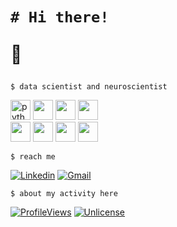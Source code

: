 <!README>
<h1>

```shell
# Hi there!
```
👾
</h1>

```shell
$ data scientist and neuroscientist
```
<div class="row">
  <div class="column">
    <img height="32" width="32" src="https://cdn.simpleicons.org/python/white" alt="python"/>
    <img height="32" width="32" src="https://cdn.simpleicons.org/pandas">
    <img height="32" width="32" src="https://cdn.simpleicons.org/numpy">
    <img height="32" width="32" src="https://cdn.simpleicons.org/scipy">
  </div>
  <div class="column">
    <img height="32" width="32" src="https://cdn.simpleicons.org/matplotlib">
    <img height="32" width="32" src="https://cdn.simpleicons.org/plotly">
    <img height="32" width="32" src="https://cdn.simpleicons.org/scikitlearn">
    <img height="32" width="32" src="https://cdn.simpleicons.org/tensorflow">
  </div>
</div>

```shell
$ reach me
```

[![Linkedin](https://img.shields.io/badge/LinkedIn-0077B5?style=for-the-badge&logo=linkedin&logoColor=white)](https://www.linkedin.com/in/ines-g-calvo/)
[![Gmail](https://img.shields.io/badge/Gmail-D14836?style=for-the-badge&logo=gmail&logoColor=white)](inglez@gmail.com)

<!-- [![inesgcalvo's github trophy](https://github-profile-trophy.vercel.app/?username=inesgcalvo&row=1)](https://github.com/ryo-ma/github-profile-trophy) -->

<!-- [![inesgcalvo's top languages](https://github-readme-stats.vercel.app/api/top-langs/?username=inesgcalvo&theme=blue-green)](https://github.com/inesgcalvo) -->

```shell
$ about my activity here
```
<!-- TO DO: add more details about me later -->
[![ProfileViews](https://komarev.com/ghpvc/?username=inesgcalvo)]()
[![Unlicense](https://img.shields.io/badge/License-Unlicense-blue.svg)](https://unlicense.org/)
